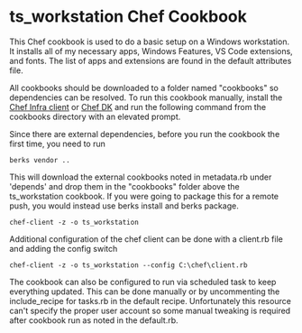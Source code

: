 # ts_workstation Chef Cookbook

This Chef cookbook is used to do a basic setup on a Windows workstation.  It installs all of my necessary apps, Windows Features, VS Code extensions, and fonts.  The list of apps and extensions are found in the default attributes file.

All cookbooks should be downloaded to a folder named "cookbooks" so dependencies can be resolved. To run this cookbook manually, install the [Chef Infra client](https://downloads.chef.io/products/infra-client) or [Chef DK](https://downloads.chef.io/products/chefdk) and run the following command from the cookbooks directory with an elevated prompt.

Since there are external dependencies, before you run the cookbook the first time, you need to run 

```
berks vendor ..
```

This will download the external cookbooks noted in metadata.rb under 'depends' and drop them in the "cookbooks" folder above the ts_workstation cookbook.  If you were going to package this for a remote push, you would instead use berks install and berks package.


```
chef-client -z -o ts_workstation
```

Additional configuration of the chef client can be done with a client.rb file and adding the config switch

```
chef-client -z -o ts_workstation --config C:\chef\client.rb
```

The cookbook can also be configured to run via scheduled task to keep everything updated. This can be done manually or by uncommenting the include_recipe for tasks.rb in the default recipe.  Unfortunately this resource can't specify the proper user account so some manual tweaking is required after cookbook run as noted in the default.rb. 


